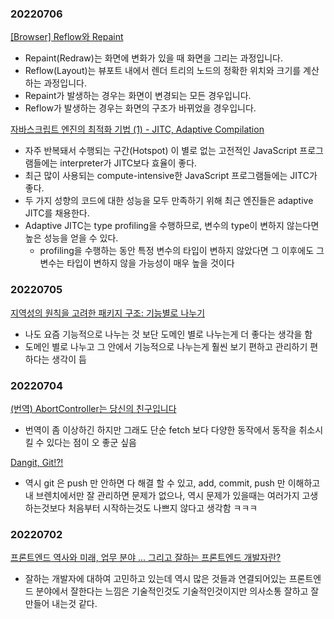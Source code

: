 ### 20220706

[[Browser] Reflow와 Repaint](https://beomy.github.io/tech/browser/reflow-repaint/#11-%EC%BA%90%EC%8B%9C%EB%A5%BC-%ED%99%9C%EC%9A%A9%ED%95%9C%EB%8B%A4)

- Repaint(Redraw)는 화면에 변화가 있을 때 화면을 그리는 과정입니다.
- Reflow(Layout)는 뷰포트 내에서 렌더 트리의 노드의 정확한 위치와 크기를 계산하는 과정입니다.
- Repaint가 발생하는 경우는 화면이 변경되는 모든 경우입니다.
- Reflow가 발생하는 경우는 화면의 구조가 바뀌었을 경우입니다.

[자바스크립트 엔진의 최적화 기법 (1) - JITC, Adaptive Compilation](https://meetup.toast.com/posts/77)

- 자주 반복돼서 수행되는 구간(Hotspot) 이 별로 없는 고전적인 JavaScript 프로그램들에는 interpreter가 JITC보다 효율이 좋다.
- 최근 많이 사용되는 compute-intensive한 JavaScript 프로그램들에는 JITC가 좋다.
- 두 가지 성향의 코드에 대한 성능을 모두 만족하기 위해 최근 엔진들은 adaptive JITC를 채용한다.
- Adaptive JITC는 type profiling을 수행하므로, 변수의 type이 변하지 않는다면 높은 성능을 얻을 수 있다.
  - profiling을 수행하는 동안 특정 변수의 타입이 변하지 않았다면 그 이후에도 그 변수는 타입이 변하지 않을 가능성이 매우 높을 것이다

### 20220705

[지역성의 원칙을 고려한 패키지 구조: 기능별로 나누기](https://ahnheejong.name/articles/package-structure-with-the-principal-of-locality-in-mind/)

- 나도 요즘 기능적으로 나누는 것 보단 도메인 별로 나누는게 더 좋다는 생각을 함
- 도메인 별로 나누고 그 안에서 기능적으로 나누는게 훨씬 보기 편하고 관리하기 편하다는 생각이 듬

### 20220704

[(번역) AbortController는 당신의 친구입니다](https://velog.io/@sehyunny/abort-controller-is-your-friend?utm_source=substack&utm_medium=email)

- 번역이 좀 이상하긴 하지만 그래도 단순 fetch 보다 다양한 동작에서 동작을 취소시킬 수 있다는 점이 오 좋군 싶음

[Dangit, Git!?!](https://dangitgit.com/ko)

- 역시 git 은 push 만 안하면 다 해결 할 수 있고, add, commit, push 만 이해하고 내 브렌치에서만 잘 관리하면 문제가 없으나, 역시 문제가 있을때는 여러가지 고생하는것보다 처음부터 시작하는것도 나쁘지 않다고 생각함 ㅋㅋㅋ

### 20220702

[프론트엔드 역사와 미래, 업무 분야 ... 그리고 잘하는 프론트엔드 개발자란?](https://velog.io/@teo/frontend#3-%EC%9E%98%ED%95%98%EB%8A%94-%ED%94%84%EB%A1%A0%ED%8A%B8%EC%97%94%EB%93%9C-%EA%B0%9C%EB%B0%9C%EC%9E%90%EB%9E%80)

- 잘하는 개발자에 대하여 고민하고 있는데 역시 많은 것들과 연결되어있는 프론트엔드 분야에서 잘한다는 느낌은 기술적인것도 기술적인것이지만 의사소통 잘하고 잘 만들어 내는것 같다.
